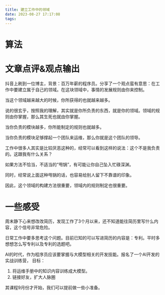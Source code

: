 ```yaml
---
title: 建立工作中的领域
date: 2023-08-27 17:17:08
tags:
---
```

# 算法

# 文章点评&观点输出
抖音上刷到一位博主，背景：百万年薪的程序员。分享了一个观点蛮有意思：在工作中要建立属于自己的领域。在这块领域中，事情的发展规则由你来控制。

当这个领域越来越大的时候，你所获得的也就越来越多。

说的很玄乎，按照我的理解，其实就是你所负责的东西，就是你的领域。领域的规则由你掌握，那么其生死也就由你掌握。

当你负责的模块越多，你所能制定的规则也就越多。

当你负责的模块足够撑起一个团队来运维，那么你就是这个团队的领导。

工作中很多人其实是比较厌恶这种的，经常可以看到这样的说法：这个不是我负责的。这跟我有什么关系？

如果方法不恰当，不适当的“甩锅”，有可能让你自己坠入忙碌深渊。

同时，经常说上面这种甩锅的话，也容易给别人留下不靠谱的印象。

因此，这个领域的构建方法很重要，领域内的规则制定也很重要。


# 一些感受
周末静下心来想改改简历，发现工作了3个月以来，还不知道能往简历里写什么内容，这个信号非常危险。

日常工作中要多思考这个问题。目前已知的可以写进简历的内容是：专利。平时多想想怎么写专利以及专利的选题吧。

AI的时代，作为程序员应该要掌握与大模型相关的开发技能。报名了一个AI开发的实战训练营，
目标：
1. 将运维手册中的知识内容训练成大模型。
2. 链接好友，扩大人脉圈

其课程9月份才开始，我们可以提前做一些小准备。